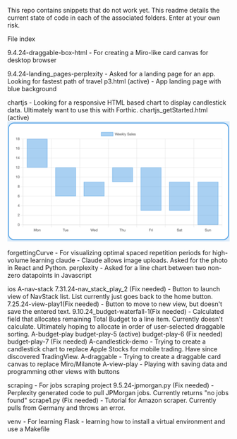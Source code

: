 This repo contains snippets that do not work yet. This readme details the current state of code in each of the associated folders. Enter at your own risk.

File index

9.4.24-draggable-box-html - For creating a Miro-like card canvas for desktop browser

9.4.24-landing_pages-perplexity - Asked for a landing page for an app. Looking for fastest path of travel 
    p3.html (active) - App landing page with blue background
    
chartjs - Looking for a responsive HTML based chart to display candlestick data. Ultimately want to use this with Forthic.
    chartjs_getStarted.html (active)
        ![alt text](image.png)

forgettingCurve - For visualizing optimal spaced repetition periods for high-volume learning
    claude - Claude allows image uploads. Asked for the photo in React and Python.
    perplexity - Asked for a line chart between two non-zero datapoints in Javascript

ios
    A-nav-stack
        7.31.24-nav_stack_play_2 (Fix needed) - Button to launch view of NavStack list. List currently just goes back to the home button.
        7.25.24-view-play1(Fix needed) - Button to move to new view, but doesn't save the entered text.
        9.10.24_budget-waterfall-1(Fix needed) - Calculated field that allocates remaining Total Budget to a line item. Currently doesn't calculate. Ultimately hoping to allocate in order of user-selected draggable sorting.
    A-budget-play
        budget-play-5 (active)
        budget-play-6 (Fix needed)
        budget-play-7 (Fix needed)
    A-candlestick-demo - Trying to create a candlestick chart to replace Apple Stocks for mobile trading. Have since discovered TradingView.
    A-draggable - Trying to create a draggable card canvas to replace Miro/Milanote
    A-view-play - Playing with saving data and programming other views with buttons
    
scraping - For jobs scraping project
    9.5.24-jpmorgan.py (Fix needed) - Perplexity generated code to pull JPMorgan jobs. Currently returns "no jobs found"
    scrape1.py (Fix needed) - Tutorial for Amazon scraper. Currently pulls from Germany and throws an error.

venv - For learning Flask - learning how to install a virtual environment and use a Makefile